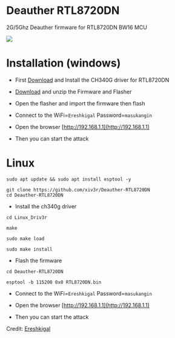 # Deauther RTL8720DN
2G/5Ghz Deauther firmware for RTL8720DN BW16 MCU


<img src="https://github.com/xiv3r/RT8720DN-Deauther/blob/main/rtl7820dn.png">

# Installation (windows)
- First [Download](https://github.com/xiv3r/Deauther-RTL8720DN/raw/refs/heads/main/CH341SER.EXE) and Install the CH340G driver for RTL8720DN

- [Download](https://github.com/xiv3r/Deauther-RTL8720DN/releases/download/RTL8720DN/RTL8720DN-Deauther.zip) and unzip the Firmware and Flasher

- Open the flasher and import the firmware then flash

- Connect to the WiFi=`Ereshkigal` Password=`masukangin`

- Open the browser [http://192.168.1.1](http://192.168.1.1)

- Then you can start the attack

# Linux
```
sudo apt update && sudo apt install esptool -y
```
```
git clone https://github.com/xiv3r/Deauther-RTL8720DN
cd Deauther-RTL8720DN
```
- Install the ch340g driver
```
cd Linux_Driv3r
```
```
make
```
```
sudo make load
```
```
sudo make install
```
- Flash the firmware
```
cd Deauther-RTL8720DN
```
```
esptool -b 115200 0x0 RTL8720DN.bin
```
- Connect to the WiFi=`Ereshkigal` Password=`masukangin`

- Open the browser [http://192.168.1.1](http://192.168.1.1)

- Then you can start the attack


Credit: [Ereshkigal](https://github.com/Arifmaulanaazis/Ereshkigal)

